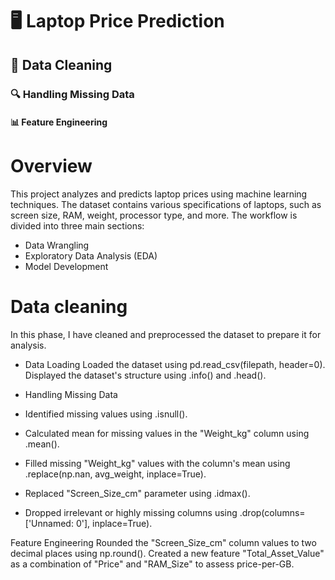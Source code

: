 # 🖥️ Laptop Price Prediction
## 🚀 Data Cleaning
### 🔍 Handling Missing Data
#### 📊 Feature Engineering

# Overview
This project analyzes and predicts laptop prices using machine learning techniques. The dataset contains various specifications of laptops, such as screen size, RAM, weight, processor type, and more. The workflow is divided into three main sections:

* Data Wrangling
* Exploratory Data Analysis (EDA)
* Model Development

# Data cleaning
In this phase, I have cleaned and preprocessed the dataset to prepare it for analysis.

* Data Loading
Loaded the dataset using pd.read_csv(filepath, header=0).
Displayed the dataset's structure using .info() and .head().

* Handling Missing Data
 * Identified missing values using .isnull().
 * Calculated mean for missing values in the "Weight_kg" column using .mean().
 * Filled missing "Weight_kg" values with the column's mean using .replace(np.nan, avg_weight, inplace=True).
 * Replaced "Screen_Size_cm" parameter using .idmax(). 
 * Dropped irrelevant or highly missing columns using .drop(columns=['Unnamed: 0'], inplace=True).

Feature Engineering
Rounded the "Screen_Size_cm" column values to two decimal places using np.round().
Created a new feature "Total_Asset_Value" as a combination of "Price" and "RAM_Size" to assess price-per-GB.
